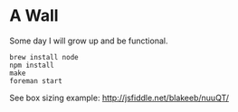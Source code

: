 # A Wall

Some day I will grow up and be functional.

    brew install node
    npm install
    make
    foreman start


See box sizing example:
http://jsfiddle.net/blakeeb/nuuQT/
